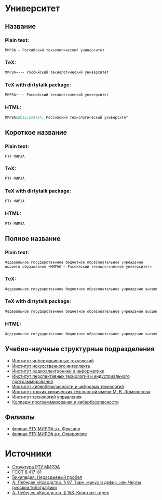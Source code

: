 



# Университет

## Название

### Plain text:
  
```text
МИРЭА — Российский технологический университет
```
### TeX:
  
```tex
МИРЭА~--- Российский технологический университет
```
### TeX with dirtytalk package:
  
```tex
МИРЭА~--- Российский технологический университет
```
### HTML:
  
```html
МИРЭА&nbsp;&mdash; Российский технологический университет
```
## Короткое название

### Plain text:
  
```text
РТУ МИРЭА
```
### TeX:
  
```tex
РТУ МИРЭА
```
### TeX with dirtytalk package:
  
```tex
РТУ МИРЭА
```
### HTML:
  
```html
РТУ МИРЭА
```
## Полное название

### Plain text:
  
```text
Федеральное государственное бюджетное образовательное учреждение высшего образования «МИРЭА — Российский технологический университет»
```
### TeX:
  
```tex
Федеральное государственное бюджетное образовательное учреждение высшего образования <<МИРЭА~--- Российский технологический университет>>
```
### TeX with dirtytalk package:
  
```tex
Федеральное государственное бюджетное образовательное учреждение высшего образования \say{МИРЭА~--- Российский технологический университет}
```
### HTML:
  
```html
Федеральное государственное бюджетное образовательное учреждение высшего образования &laquo;МИРЭА&nbsp;&mdash; Российский технологический университет&raquo;
```
## Учебно-научные структурные подразделения
  
* [Институт информационных технологий](./educational_and_scientific_structural_divisions/ИИТ.md)  
* [Институт искусственного интеллекта](./educational_and_scientific_structural_divisions/ИИИ.md)  
* [Институт радиоэлектроники и&nbsp;информатики](./educational_and_scientific_structural_divisions/ИРИ.md)  
* [Институт перспективных технологий и&nbsp;индустриального программирования](./educational_and_scientific_structural_divisions/ИПТИП.md)  
* [Институт кибербезопасности и&nbsp;цифровых технологий](./educational_and_scientific_structural_divisions/ИКЦТ.md)  
* [Институт тонких химических технологий имени М.&nbsp;В.&nbsp;Ломоносова](./educational_and_scientific_structural_divisions/ИТХТ.md)  
* [Институт технологий управления](./educational_and_scientific_structural_divisions/ИТУ.md)  
* [Колледж программирования и&nbsp;кибербезопасности](./educational_and_scientific_structural_divisions/КПК.md)
## Филиалы
  
* [филиал РТУ МИРЭА в&nbsp;г.&nbsp;Фрязино](./branches/филиал%20РТУ%20МИРЭА%20в%20г.%20Фрязино.md)  
* [филиал РТУ МИРЭА в&nbsp;г.&nbsp;Ставрополе](./branches/филиал%20РТУ%20МИРЭА%20в%20г.%20Ставрополе.md)
# Источники
  
* [Структура РТУ МИРЭА](https://www.mirea.ru/about/the-structure-of-the-university/)  
* [ГОСТ 8.417-81](https://docs.cntd.ru/document/1200005371)  
* [Википедия. Неразрывный пробел](https://ru.wikipedia.org/wiki/Неразрывный_пробел)  
* [А.&nbsp;Лебедев «Ководство. §&nbsp;97. Тире, минус и&nbsp;дефис, или Черты русской типографики](https://www.artlebedev.ru/kovodstvo/sections/97/)  
* [А.&nbsp;Лебедев «Ководство. §&nbsp;158. Короткое тире»](https://www.artlebedev.ru/kovodstvo/sections/158/)